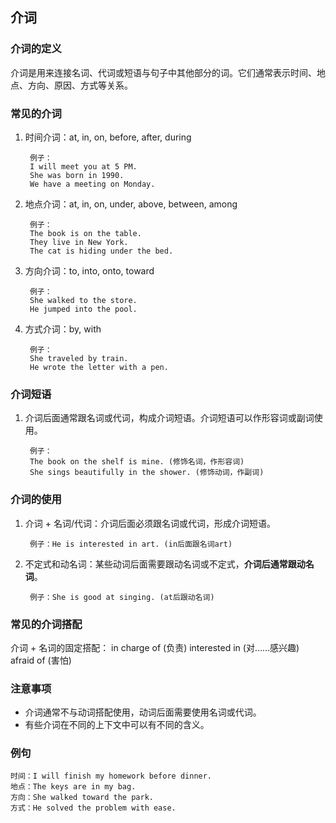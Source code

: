 ## 介词
### 介词的定义
介词是用来连接名词、代词或短语与句子中其他部分的词。它们通常表示时间、地点、方向、原因、方式等关系。

### 常见的介词

1. 时间介词：at, in, on, before, after, during

        例子：
        I will meet you at 5 PM.
        She was born in 1990.
        We have a meeting on Monday.
2. 地点介词：at, in, on, under, above, between, among

        例子：
        The book is on the table.
        They live in New York.
        The cat is hiding under the bed.
3. 方向介词：to, into, onto, toward

        例子：
        She walked to the store.
        He jumped into the pool.
4. 方式介词：by, with

        例子：
        She traveled by train.
        He wrote the letter with a pen.
### 介词短语
1. 介词后面通常跟名词或代词，构成介词短语。介词短语可以作形容词或副词使用。

        例子：
        The book on the shelf is mine. (修饰名词，作形容词)
        She sings beautifully in the shower. (修饰动词，作副词)
### 介词的使用
1. 介词 + 名词/代词：介词后面必须跟名词或代词，形成介词短语。

        例子：He is interested in art. (in后面跟名词art)
2. 不定式和动名词：某些动词后面需要跟动名词或不定式，**介词后通常跟动名词**。

        例子：She is good at singing. (at后跟动名词)
### 常见的介词搭配
介词 + 名词的固定搭配：
in charge of (负责)
interested in (对……感兴趣)
afraid of (害怕)
### 注意事项
- 介词通常不与动词搭配使用，动词后面需要使用名词或代词。
- 有些介词在不同的上下文中可以有不同的含义。
### 例句
    时间：I will finish my homework before dinner.
    地点：The keys are in my bag.
    方向：She walked toward the park.
    方式：He solved the problem with ease.

